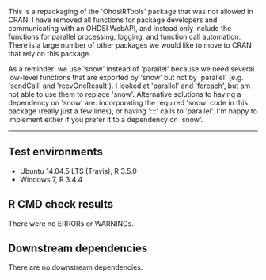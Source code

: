 This is a repackaging of the 'OhdsiRTools' package that was not allowed in CRAN. I have removed all functions for package developers and communicating with an OHDSI WebAPI, and instead only include the functions for parallel processing, logging, and function call automation. There is a large number of other packages we would like to move to CRAN that rely on this package.

As a reminder: we use 'snow' instead of 'parallel' because we need several low-level functions that are exported by 'snow' but not by 'parallel' (e.g. 'sendCall' and 'recvOneResult'). I looked at 'parallel' and 'foreach', but am not able to use them to replace 'snow'. Alternative solutions to having a dependency on 'snow' are: incorporating the required 'snow' code in this package (really just a few lines), or having ':::' calls to 'parallel'. I'm happy to implement either if you prefer it to a dependency on 'snow'.

---

## Test environments
* Ubuntu 14.04.5 LTS (Travis), R 3.5.0
* Windows 7, R 3.4.4

## R CMD check results

There were no ERRORs or WARNINGs. 

## Downstream dependencies

There are no downstream dependencies.